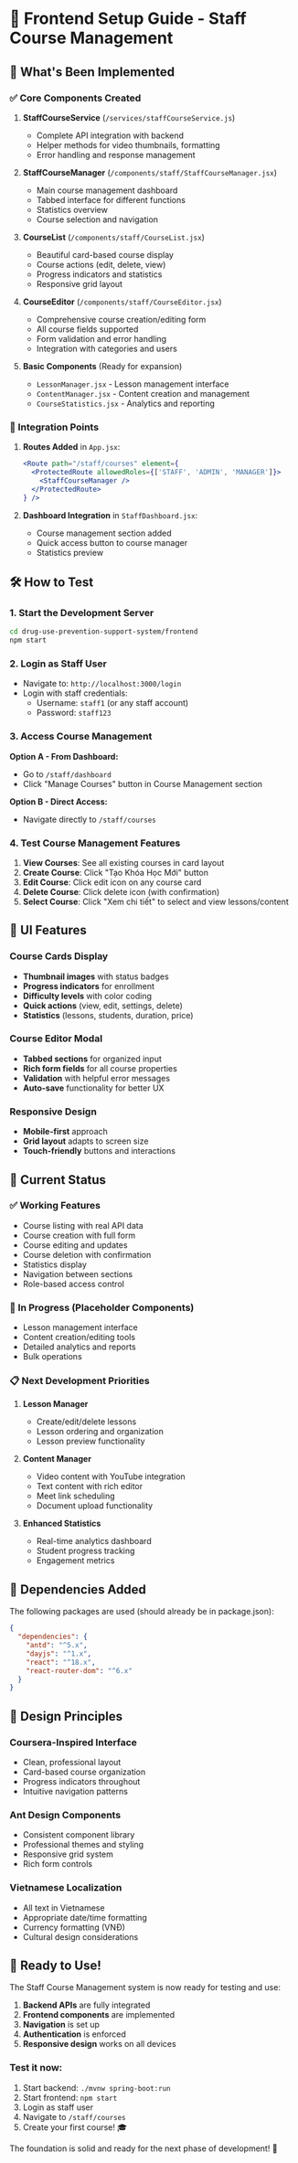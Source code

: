 # 🎨 Frontend Setup Guide - Staff Course Management

## 🚀 What's Been Implemented

### ✅ Core Components Created

1. **StaffCourseService** (`/services/staffCourseService.js`)
   - Complete API integration with backend
   - Helper methods for video thumbnails, formatting
   - Error handling and response management

2. **StaffCourseManager** (`/components/staff/StaffCourseManager.jsx`)
   - Main course management dashboard
   - Tabbed interface for different functions
   - Statistics overview
   - Course selection and navigation

3. **CourseList** (`/components/staff/CourseList.jsx`)
   - Beautiful card-based course display
   - Course actions (edit, delete, view)
   - Progress indicators and statistics
   - Responsive grid layout

4. **CourseEditor** (`/components/staff/CourseEditor.jsx`)
   - Comprehensive course creation/editing form
   - All course fields supported
   - Form validation and error handling
   - Integration with categories and users

5. **Basic Components** (Ready for expansion)
   - `LessonManager.jsx` - Lesson management interface
   - `ContentManager.jsx` - Content creation and management
   - `CourseStatistics.jsx` - Analytics and reporting

### 🔌 Integration Points

1. **Routes Added** in `App.jsx`:
   ```jsx
   <Route path="/staff/courses" element={
     <ProtectedRoute allowedRoles={['STAFF', 'ADMIN', 'MANAGER']}>
       <StaffCourseManager />
     </ProtectedRoute>
   } />
   ```

2. **Dashboard Integration** in `StaffDashboard.jsx`:
   - Course management section added
   - Quick access button to course manager
   - Statistics preview

## 🛠️ How to Test

### 1. Start the Development Server

```bash
cd drug-use-prevention-support-system/frontend
npm start
```

### 2. Login as Staff User

- Navigate to: `http://localhost:3000/login`
- Login with staff credentials:
  - Username: `staff1` (or any staff account)
  - Password: `staff123`

### 3. Access Course Management

**Option A - From Dashboard:**
- Go to `/staff/dashboard`
- Click "Manage Courses" button in Course Management section

**Option B - Direct Access:**
- Navigate directly to `/staff/courses`

### 4. Test Course Management Features

1. **View Courses**: See all existing courses in card layout
2. **Create Course**: Click "Tạo Khóa Học Mới" button
3. **Edit Course**: Click edit icon on any course card
4. **Delete Course**: Click delete icon (with confirmation)
5. **Select Course**: Click "Xem chi tiết" to select and view lessons/content

## 📱 UI Features

### Course Cards Display
- **Thumbnail images** with status badges
- **Progress indicators** for enrollment
- **Difficulty levels** with color coding
- **Quick actions** (view, edit, settings, delete)
- **Statistics** (lessons, students, duration, price)

### Course Editor Modal
- **Tabbed sections** for organized input
- **Rich form fields** for all course properties
- **Validation** with helpful error messages
- **Auto-save** functionality for better UX

### Responsive Design
- **Mobile-first** approach
- **Grid layout** adapts to screen size
- **Touch-friendly** buttons and interactions

## 🎯 Current Status

### ✅ Working Features
- Course listing with real API data
- Course creation with full form
- Course editing and updates
- Course deletion with confirmation
- Statistics display
- Navigation between sections
- Role-based access control

### 🔄 In Progress (Placeholder Components)
- Lesson management interface
- Content creation/editing tools
- Detailed analytics and reports
- Bulk operations

### 📋 Next Development Priorities

1. **Lesson Manager**
   - Create/edit/delete lessons
   - Lesson ordering and organization
   - Lesson preview functionality

2. **Content Manager**
   - Video content with YouTube integration
   - Text content with rich editor
   - Meet link scheduling
   - Document upload functionality

3. **Enhanced Statistics**
   - Real-time analytics dashboard
   - Student progress tracking
   - Engagement metrics

## 🔧 Dependencies Added

The following packages are used (should already be in package.json):

```json
{
  "dependencies": {
    "antd": "^5.x",
    "dayjs": "^1.x",
    "react": "^18.x",
    "react-router-dom": "^6.x"
  }
}
```

## 🎨 Design Principles

### Coursera-Inspired Interface
- Clean, professional layout
- Card-based course organization
- Progress indicators throughout
- Intuitive navigation patterns

### Ant Design Components
- Consistent component library
- Professional themes and styling
- Responsive grid system
- Rich form controls

### Vietnamese Localization
- All text in Vietnamese
- Appropriate date/time formatting
- Currency formatting (VNĐ)
- Cultural design considerations

## 🚀 Ready to Use!

The Staff Course Management system is now ready for testing and use:

1. **Backend APIs** are fully integrated
2. **Frontend components** are implemented
3. **Navigation** is set up
4. **Authentication** is enforced
5. **Responsive design** works on all devices

### Test it now:
1. Start backend: `./mvnw spring-boot:run`
2. Start frontend: `npm start`
3. Login as staff user
4. Navigate to `/staff/courses`
5. Create your first course! 🎓

The foundation is solid and ready for the next phase of development! 🎉 